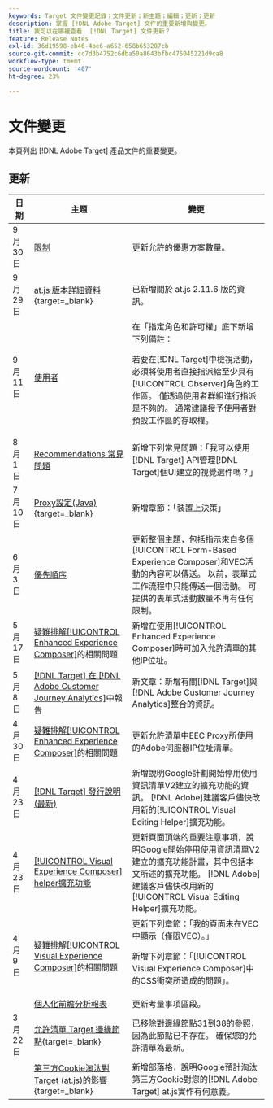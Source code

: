 ```yaml
---
keywords: Target 文件變更記錄；文件更新；新主題；編輯；更新；更新
description: 掌握 [!DNL Adobe Target] 文件的重要新增與變更。
title: 我可以在哪裡查看  [!DNL Target] 文件更新？
feature: Release Notes
exl-id: 36d19598-eb46-4be6-a652-658b653287cb
source-git-commit: cc7d3b4752c6dba50a8643bfbc475045221d9ca8
workflow-type: tm+mt
source-wordcount: '407'
ht-degree: 23%

---
```


# 文件變更

本頁列出 [!DNL Adobe Target] 產品文件的重要變更。

## 更新

| 日期 | 主題 | 變更 |
|--- |--- |--- |
| 9 月 30 日 | [限制](/help/main/r-troubleshooting-target/target-limits.md) | 更新允許的優惠方案數量。 |
| 9 月 29 日 | [at.js 版本詳細資料](https://experienceleague.adobe.com/en/docs/target-dev/developer/client-side/at-js-implementation/target-atjs-versions){target=_blank} | 已新增關於 at.js 2.11.6 版的資訊。 |
| 9 月 11 日 | [使用者](/help/main/administrating-target/c-user-management/c-user-management/user-management.md) | 在「指定角色和許可權」底下新增下列備註：<P> 若要在[!DNL Target]中檢視活動，必須將使用者直接指派給至少具有[!UICONTROL Observer]角色的工作區。 僅透過使用者群組進行指派是不夠的。 通常建議授予使用者對預設工作區的存取權。 |
| 8 月 1 日 | [Recommendations 常見問題](/help/main/c-recommendations/c-recommendations-faq/recommendations-faq.md) | 新增下列常見問題：「我可以使用[!DNL Target] API管理[!DNL Target]個UI建立的視覺選件嗎？」 |
| 7 月 10 日 | [Proxy設定(Java)](https://experienceleague.adobe.com/en/docs/target-dev/developer/server-side/java/proxy-configuration){target=_blank} | 新增章節：「裝置上決策」 |
| 6 月 3 日 | [優先順序](/help/main/c-activities/priority.md) | 更新整個主題，包括指示來自多個[!UICONTROL Form-Based Experience Composer]和VEC活動的內容可以傳送。 以前，表單式工作流程中只能傳送一個活動。 可提供的表單式活動數量不再有任何限制。 |
| 5 月 17 日 | [疑難排解[!UICONTROL Enhanced Experience Composer]](/help/main/c-experiences/c-visual-experience-composer/r-troubleshoot-composer/troubleshooting-issues-related-to-the-enhanced-experience-composer-eec.md)的相關問題 | 新增在使用[!UICONTROL Enhanced Experience Composer]時可加入允許清單的其他IP位址。 |
| 5 月 8 日 | [[!DNL Target] 在 [!DNL Adobe Customer Journey Analytics]](/help/main/c-integrating-target-with-mac/cja/target-reporting-in-cja.md)中報告 | 新文章：新增有關[!DNL Target]與[!DNL Adobe Customer Journey Analytics]整合的資訊。 |
| 4 月 30 日 | [疑難排解[!UICONTROL Enhanced Experience Composer]](/help/main/c-experiences/c-visual-experience-composer/r-troubleshoot-composer/troubleshooting-issues-related-to-the-enhanced-experience-composer-eec.md)的相關問題 | 更新允許清單中EEC Proxy所使用的Adobe伺服器IP位址清單。 |
| 4 月 23 日 | [[!DNL Target] 發行說明 (最新)](/help/main/r-release-notes/release-notes.md) | 新增說明Google計劃開始停用使用資訊清單V2建立的擴充功能的資訊。 [!DNL Adobe]建議客戶儘快改用新的[!UICONTROL Visual Editing Helper]擴充功能。 |
| 4 月 23 日 | [[!UICONTROL Visual Experience Composer] helper擴充功能](/help/main/c-experiences/c-visual-experience-composer/r-troubleshoot-composer/vec-helper-browser-extension.md) | 更新頁面頂端的重要注意事項，說明Google開始停用使用資訊清單V2建立的擴充功能計畫，其中包括本文所述的擴充功能。 [!DNL Adobe]建議客戶儘快改用新的[!UICONTROL Visual Editing Helper]擴充功能。 |
| 4 月 9 日 | [疑難排解[!UICONTROL Visual Experience Composer]](/help/main/c-experiences/c-visual-experience-composer/r-troubleshoot-composer/troubleshooting-issues-related-to-the-visual-experience-composer-vec.md)的相關問題 | 更新下列章節：「我的頁面未在VEC中顯示（僅限VEC）。」<P>新增下列章節：「[!UICONTROL Visual Experience Composer]中的CSS衝突所造成的問題」。 |
|  | [個人化前瞻分析報表](/help/main/c-reports/c-personalization-insights-reports/personalization-insights-reports.md) | 更新考量事項區段。 |
| 3 月 22 日 | [允許清單 Target 邊緣節點](https://experienceleague.adobe.com/en/docs/target-dev/developer/implementation/privacy/allowlist-edges){target=_blank} | 已移除對邊緣節點31到38的參照，因為此節點已不存在。 確保您的允許清單為最新。 |
|  | [第三方Cookie淘汰對Target (at.js)的影響](https://experienceleague.adobe.com/docs/target-dev/assets/third_party_cookie_deprecation){target=_blank} | 新增部落格，說明Google預計淘汰第三方Cookie對您的[!DNL Adobe Target] at.js實作有何意義。 |